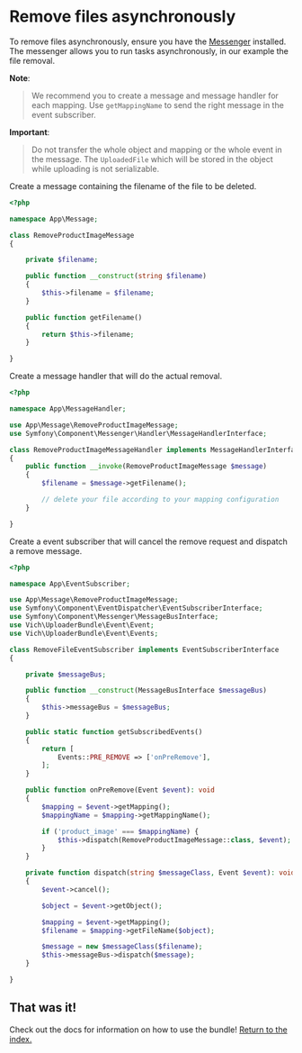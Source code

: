 Remove files asynchronously
=========================

To remove files asynchronously, ensure you have the [Messenger](https://symfony.com/doc/current/messenger.html) installed.
The messenger allows you to run tasks asynchronously, in our example the file removal.

**Note**:

> We recommend you to create a message and message handler for each mapping.
> Use `getMappingName` to send the right message in the event subscriber.

**Important**:

> Do not transfer the whole object and mapping or the whole event in the message.
> The `UploadedFile` which will be stored in the object while uploading is not serializable.

Create a message containing the filename of the file to be deleted.

```php
<?php

namespace App\Message;

class RemoveProductImageMessage
{

    private $filename;

    public function __construct(string $filename)
    {
        $this->filename = $filename;
    }

    public function getFilename()
    {
        return $this->filename;
    }

}
```

Create a message handler that will do the actual removal.

```php
<?php

namespace App\MessageHandler;

use App\Message\RemoveProductImageMessage;
use Symfony\Component\Messenger\Handler\MessageHandlerInterface;

class RemoveProductImageMessageHandler implements MessageHandlerInterface
{
    public function __invoke(RemoveProductImageMessage $message)
    {
        $filename = $message->getFilename();

        // delete your file according to your mapping configuration
    }

}
```

Create a event subscriber that will cancel the remove request and dispatch a remove message.

```php
<?php

namespace App\EventSubscriber;

use App\Message\RemoveProductImageMessage;
use Symfony\Component\EventDispatcher\EventSubscriberInterface;
use Symfony\Component\Messenger\MessageBusInterface;
use Vich\UploaderBundle\Event\Event;
use Vich\UploaderBundle\Event\Events;

class RemoveFileEventSubscriber implements EventSubscriberInterface
{

    private $messageBus;

    public function __construct(MessageBusInterface $messageBus)
    {
        $this->messageBus = $messageBus;
    }

    public static function getSubscribedEvents()
    {
        return [
            Events::PRE_REMOVE => ['onPreRemove'],
        ];
    }

    public function onPreRemove(Event $event): void
    {
        $mapping = $event->getMapping();
        $mappingName = $mapping->getMappingName();

        if ('product_image' === $mappingName) {
            $this->dispatch(RemoveProductImageMessage::class, $event);
        }
    }

    private function dispatch(string $messageClass, Event $event): void
    {
        $event->cancel();

        $object = $event->getObject();

        $mapping = $event->getMapping();
        $filename = $mapping->getFileName($object);

        $message = new $messageClass($filename);
        $this->messageBus->dispatch($message);
    }

}
```

## That was it!

Check out the docs for information on how to use the bundle! [Return to the index.](/docs/index.md)

